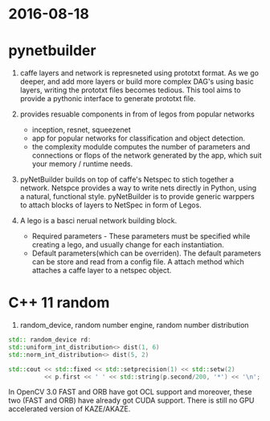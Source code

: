 2016-08-18
=========
# pynetbuilder
1. caffe layers and network is represneted using prototxt format. As we go deeper, and add more layers or build more complex DAG's using basic layers, writing the prototxt files becomes tedious. This tool aims to provide a pythonic interface to generate prototxt file.
2. provides resuable components in from of legos from popular networks
    * inception, resnet, squeezenet
    * app for popular networks for classification and object detection.
    * the complexity modulde computes the number of parameters and connections or flops of the network generated by the app, which suit your memory / runtime needs.

3. pyNetBuilder builds on top of caffe's Netspec to stich together a network. Netspce provides a way to write nets directly in Python, using a natural, functional style. pyNetBuilder is to provide generic warppers to attach blocks of layers to NetSpec in form of Legos.
4. A lego is a basci nerual network building block. 
    * Required parameters - These parameters must be specified while creating a lego, and usually change for each instantiation.
    * Default parameters(which can be overriden). The default parameters can be store and read from a config file. A attach method which attaches a caffe layer to a netspec object.




# C++ 11 random 
1. random_device, random number engine, random number distribution 
``` C++
std:: random_device rd:
std::uniform_int_distribution<> dist(1, 6)
std::norm_int_distribution<> dist(5, 2)

std::cout << std::fixed << std::setprecision(1) << std::setw(2)  
          << p.first << ' ' << std::string(p.second/200, '*') << '\n';

```



In OpenCV 3.0 FAST and ORB have got OCL support and moreover, these two (FAST and ORB) have already got CUDA support.
There is still no GPU accelerated version of KAZE/AKAZE.